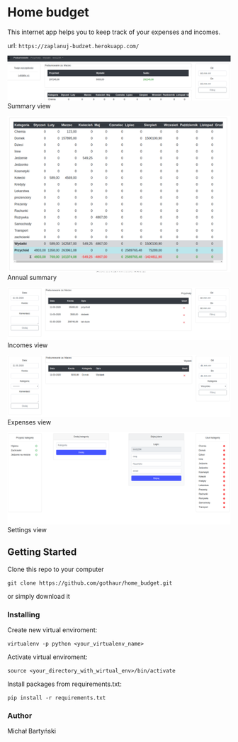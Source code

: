 # Home budget
This internet app helps you to keep track of your expenses and incomes.

url: ```https://zaplanuj-budzet.herokuapp.com/```

![Summary 1](/screenshots/summary_2.png)
Summary view

![Summary 2](/screenshots/summary_1.png)
Annual summary

![Income](/screenshots/income.png)
Incomes view

![Expenses](/screenshots/expenses.png)
Expenses view

![Settings](/screenshots/settings.png)
Settings view

## Getting Started

Clone this repo to your computer
```
git clone https://github.com/gothaur/home_budget.git
```
or simply download it

### Installing

Create new virtual enviroment:
```
virtualenv -p python <your_virtualenv_name>
```
Activate virtual enviroment:
```
source <your_directory_with_wirtual_env>/bin/activate
```
Install packages from requirements.txt:
```
pip install -r requirements.txt
```
### Author
Michał Bartyński

